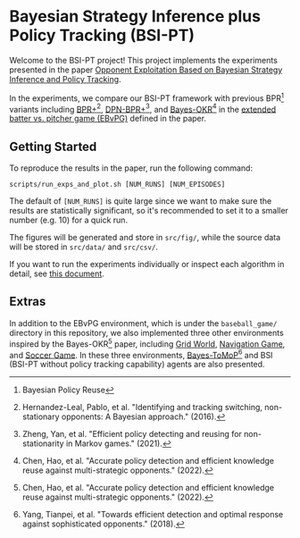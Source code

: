 # Bayesian Strategy Inference plus Policy Tracking (BSI-PT)

Welcome to the BSI-PT project! This project implements the experiments presented in the paper [Opponent Exploitation Based on Bayesian Strategy Inference and Policy Tracking](https://ieeexplore.ieee.org/document/10148618).

In the experiments, we compare our BSI-PT framework with previous BPR[^bpr-def] variants including [BPR+](https://researchspace.csir.co.za/dspace/bitstream/handle/10204/9091/Hernandez-Leal_2016.pdf?sequence=1&isAllowed=y)[^bpr], [DPN-BPR+](https://drive.google.com/file/d/1FMxWLF3hAgKTomp-foczAY3ppfF-GE-2/view)[^dpn-bpr], and [Bayes-OKR](https://www.sciencedirect.com/science/article/abs/pii/S0950705122001605)[^okr] in the [extended batter vs. pitcher game (EBvPG)](environments/baseball_game.md) defined in the paper.

## Getting Started

To reproduce the results in the paper, run the following command:

```
scripts/run_exps_and_plot.sh [NUM_RUNS] [NUM_EPISODES]
```

The default of `[NUM_RUNS]` is quite large since we want to make sure the results are statistically significant, so it's recommended to set it to a smaller number (e.g. 10) for a quick run.

The figures will be generated and store in `src/fig/`, while the source data will be stored in `src/data/` and `src/csv/`.

If you want to run the experiments individually or inspect each algorithm in detail, see [this document](detail.md).

## Extras

In addition to the EBvPG environment, which is under the `baseball_game/` directory in this repository, we also implemented three other environments inspired by the Bayes-OKR[^okr] paper, including [Grid World](environments/grid_world.md), [Navigation Game](environments/navigation_game.md), and [Soccer Game](environments/soccer_game.md). In these three environments, [Bayes-ToMoP](https://arxiv.org/pdf/1809.04240)[^tom] and BSI (BSI-PT without policy tracking capability) agents are also presented.

[^bpr-def]: Bayesian Policy Reuse
[^bpr]: Hernandez-Leal, Pablo, et al. "Identifying and tracking switching, non-stationary opponents: A Bayesian approach." (2016).
[^dpn-bpr]: Zheng, Yan, et al. "Efficient policy detecting and reusing for non-stationarity in Markov games." (2021).
[^tom]: Yang, Tianpei, et al. "Towards efficient detection and optimal response against sophisticated opponents." (2018).
[^okr]: Chen, Hao, et al. "Accurate policy detection and efficient knowledge reuse against multi-strategic opponents." (2022).
